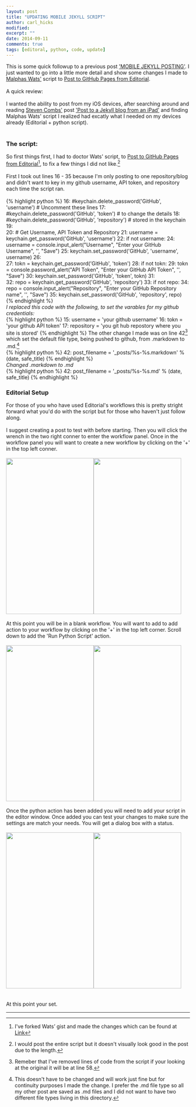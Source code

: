 ```yaml
---
layout: post
title: "UPDATING MOBILE JEKYLL SCRIPT"
author: carl_hicks 
modified:
excerpt: ""
date: 2014-09-11
comments: true
tags: [editoral, python, code, update]
---
```


This is some quick followup to a previous post ['MOBILE JEKYLL POSTING'](http://carlhicks.me/mobile-jekyll-posting/). I just wanted to go into a little more detail and show some changes I made to [Malphas Wats'](http://github.com/MalphasWats) script to [Post to GitHub Pages from Editorial](https://gist.github.com/MalphasWats/7977513).
<br><br>
A quick review:
<br><br>
I wanted the ability to post from my iOS devices, after searching around and reading [Steven Combs'](http://github.com/stevencombs) post ['Post to a Jekyll blog from an iPad'](http://www.stevencombs.com/web/2014/07/01/post-to-a-jekyll-blog-from-an-ipad.html) and finding Malphas Wats' script I realized had excatly what I needed on my devices already (Editorial + python script).
<br><br>

### The script:  

So first things first, I had to doctor Wats' script, to [Post to GitHub Pages from Editorial](https://gist.github.com/MalphasWats/7977513)[^1], to fix a few things I did not like.[^2]
<br><br>
First I took out lines 16 - 35 because I'm only posting to one repository/blog and didn't want to key in my github username, API token, and repository each time the script ran.
<br><br>
{% highlight python %}
16:   #keychain.delete_password('GitHub', 'username')    # Uncomment these lines
17:   #keychain.delete_password('GitHub', 'token')       # to change the details
18:   #keychain.delete_password('GitHub', 'repository')  # stored in the keychain
19:   
20:   # Get Username, API Token and Repository
21:   username = keychain.get_password('GitHub', 'username')
22:   if not username:
24:   	username = console.input_alert("Username", "Enter your GitHub Username", '', "Save")
25:   	keychain.set_password('GitHub', 'username', username)
26:   	
27:   tokn = keychain.get_password('GitHub', 'token')
28:   if not tokn:
29:   	tokn = console.password_alert("API Token", "Enter your GitHub API Token", '', "Save")
30:   	keychain.set_password('GitHub', 'token', tokn)
31:    
32:   repo = keychain.get_password('GitHub', 'repository')
33:   if not repo:
34:   	repo = console.input_alert("Repository", "Enter your GitHub Repository name", '', "Save")
35:   	keychain.set_password('GitHub', 'repository', repo)
{% endhighlight %}
<br>
_I replaced this code with the following, to set the varables for my github credentials:_
<br>
{% highlight python %}
15:   username = 'your github username'
16:   tokn = 'your github API token' 
17:   repository = 'you git hub repostory where you site is stored'
{% endhighlight %}
The other change I made was on line 42[^3] which set the default file type, being pushed to github, from .markdown to .md.[^4] 
<br>
{% highlight python %}
42:   post_filename = '_posts/%s-%s.markdown' % (date, safe_title)
{% endhighlight %}
<br>
_Changed .markdown to .md_
<br>
{% highlight python %}
42:   post_filename = '_posts/%s-%s.md' % (date, safe_title)
{% endhighlight %}
<br>

### Editorial Setup

For those of you who have used Editorial's workflows this is pretty stright forward what you'd do with the script but for those who haven't just follow along.
<br><br>
I suggest creating a post to test with before starting. Then you will click the wrench in the two right conner to enter the workflow panel. Once in the workflow panel you will want to create a new workflow by clicking on the '+' in the top left conner.
<br><br>
<img src="{{ site.url }}/images/2014-09-11-editorial-01.png" width="240" height="426"><img src="{{ site.url }}/images/2014-09-11-editorial-02.png" width="240" height="426">
<br><br>
At this point you will be in a blank workflow. You will want to add to add action to your workflow by clicking on the '+' in the top left corner. Scroll down to add the 'Run Python Script' action.
<br><br>
<img src="{{ site.url }}/images/2014-09-11-editorial-03.png" width="240" height="426"><img src="{{ site.url }}/images/2014-09-11-editorial-04.png" width="240" height="426">
<br><br>
Once the python action has been added you will need to add your script in the editor window. Once added you can test your changes to make sure the settings are match your needs. You will get a dialog box with a status.
<br><br>
<img src="{{ site.url }}/images/2014-09-11-editorial-05.png" width="240" height="426"><img src="{{ site.url }}/images/2014-09-11-editorial-06.png" width="240" height="426">
<br><br><br>
At this point your set.


------

[^1]:I've forked Wats’ gist and made the changes which can be found at [Link](http://gist.github.com/hicksca/be56fc6cbff13e559e7c)
[^2]:I would post the entire script but it doesn't visually look good in the post due to the length.
[^3]:Remeber that I've removed lines of code from the script if your looking at the original it will be at line 58.
[^4]:This doesn't have to be changed and will work just fine but for continuity purposes I made the change. I prefer the .md file type so all my other post are saved as .md files and I did not want to have two different file types living in this directory.